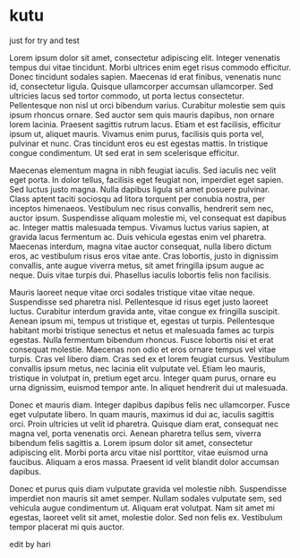 # kutu
just for try and test

Lorem ipsum dolor sit amet, consectetur adipiscing elit. Integer venenatis tempus dui vitae tincidunt. Morbi ultrices enim eget risus commodo efficitur. Donec tincidunt sodales sapien. Maecenas id erat finibus, venenatis nunc id, consectetur ligula. Quisque ullamcorper accumsan ullamcorper. Sed ultricies lacus sed tortor commodo, ut porta lectus consectetur. Pellentesque non nisl ut orci bibendum varius. Curabitur molestie sem quis ipsum rhoncus ornare. Sed auctor sem quis mauris dapibus, non ornare lorem lacinia. Praesent sagittis rutrum lacus. Etiam et est facilisis, efficitur ipsum ut, aliquet mauris. Vivamus enim purus, facilisis quis porta vel, pulvinar et nunc. Cras tincidunt eros eu est egestas mattis. In tristique congue condimentum. Ut sed erat in sem scelerisque efficitur.

Maecenas elementum magna in nibh feugiat iaculis. Sed iaculis nec velit eget porta. In dolor tellus, facilisis eget feugiat non, imperdiet eget sapien. Sed luctus justo magna. Nulla dapibus ligula sit amet posuere pulvinar. Class aptent taciti sociosqu ad litora torquent per conubia nostra, per inceptos himenaeos. Vestibulum nec risus convallis, hendrerit sem nec, auctor ipsum. Suspendisse aliquam molestie mi, vel consequat est dapibus ac. Integer mattis malesuada tempus. Vivamus luctus varius sapien, at gravida lacus fermentum ac. Duis vehicula egestas enim vel pharetra. Maecenas interdum, magna vitae auctor consequat, nulla libero dictum eros, ac vestibulum risus eros vitae ante. Cras lobortis, justo in dignissim convallis, ante augue viverra metus, sit amet fringilla ipsum augue ac neque. Duis vitae turpis dui. Phasellus iaculis lobortis felis non facilisis.

Mauris laoreet neque vitae orci sodales tristique vitae vitae neque. Suspendisse sed pharetra nisl. Pellentesque id risus eget justo laoreet luctus. Curabitur interdum gravida ante, vitae congue ex fringilla suscipit. Aenean ipsum mi, tempus ut tristique et, egestas ut turpis. Pellentesque habitant morbi tristique senectus et netus et malesuada fames ac turpis egestas. Nulla fermentum bibendum rhoncus. Fusce lobortis nisi et erat consequat molestie. Maecenas non odio et eros ornare tempus vel vitae turpis. Cras vel libero diam. Cras sed ex et lorem feugiat cursus. Vestibulum convallis ipsum metus, nec lacinia elit vulputate vel. Etiam leo mauris, tristique in volutpat in, pretium eget arcu. Integer quam purus, ornare eu urna dignissim, euismod tempor ante. In aliquet hendrerit dui ut malesuada.

Donec et mauris diam. Integer dapibus dapibus felis nec ullamcorper. Fusce eget vulputate libero. In quam mauris, maximus id dui ac, iaculis sagittis orci. Proin ultricies ut velit id pharetra. Quisque diam erat, consequat nec magna vel, porta venenatis orci. Aenean pharetra tellus sem, viverra bibendum felis sagittis a. Lorem ipsum dolor sit amet, consectetur adipiscing elit. Morbi porta arcu vitae nisl porttitor, vitae euismod urna faucibus. Aliquam a eros massa. Praesent id velit blandit dolor accumsan dapibus.

Donec et purus quis diam vulputate gravida vel molestie nibh. Suspendisse imperdiet non mauris sit amet semper. Nullam sodales vulputate sem, sed vehicula augue condimentum ut. Aliquam erat volutpat. Nam sit amet mi egestas, laoreet velit sit amet, molestie dolor. Sed non felis ex. Vestibulum tempor placerat mi quis auctor.

edit by hari
